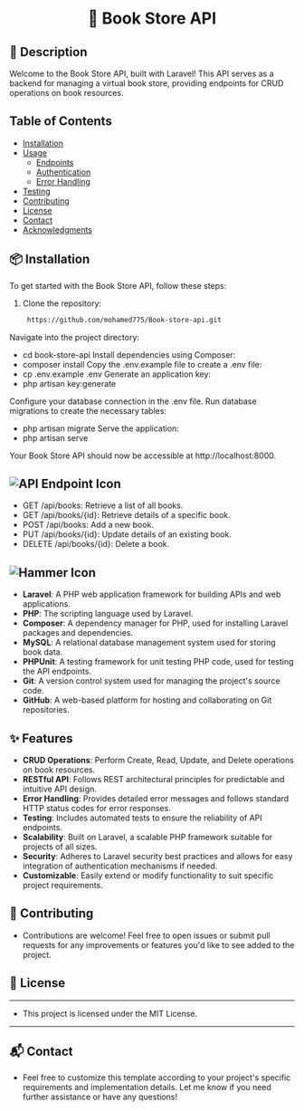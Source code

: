 <div align="center">
  <h1>🚀 Book Store API </h1>
</div>

## 📄 Description

Welcome to the Book Store API, built with Laravel! This API serves as a backend for managing a virtual book store, providing endpoints for CRUD operations on book resources.

## Table of Contents
- [Installation](#installation)
- [Usage](#usage)
  - [Endpoints](#endpoints)
  - [Authentication](#authentication)
  - [Error Handling](#error-handling)
- [Testing](#testing)
- [Contributing](#contributing)
- [License](#license)
- [Contact](#contact)
- [Acknowledgments](#acknowledgments)

## 📦 Installation

To get started with the Book Store API, follow these steps:

1. Clone the repository:
   ```bash
    https://github.com/mohamed775/Book-store-api.git

Navigate into the project directory:
 - cd book-store-api
Install dependencies using Composer:
 - composer install
Copy the .env.example file to create a .env file:
 - cp .env.example .env
Generate an application key:
 - php artisan key:generate
   
Configure your database connection in the .env file.
Run database migrations to create the necessary tables:
  - php artisan migrate
Serve the application:
 - php artisan serve
   
Your Book Store API should now be accessible at http://localhost:8000.



## ![API Endpoint Icon](https://img.icons8.com/plasticine/100/000000/api-settings.png)

- GET /api/books: Retrieve a list of all books.
- GET /api/books/{id}: Retrieve details of a specific book.
- POST /api/books: Add a new book.
- PUT /api/books/{id}: Update details of an existing book.
- DELETE /api/books/{id}: Delete a book.
  
## ![Hammer Icon](https://img.icons8.com/color/48/000000/hammer.png)

- **Laravel**: A PHP web application framework for building APIs and web applications.
- **PHP**: The scripting language used by Laravel.
- **Composer**: A dependency manager for PHP, used for installing Laravel packages and dependencies.
- **MySQL**: A relational database management system used for storing book data.
- **PHPUnit**: A testing framework for unit testing PHP code, used for testing the API endpoints.
- **Git**: A version control system used for managing the project's source code.
- **GitHub**: A web-based platform for hosting and collaborating on Git repositories.

## ✨ Features

- **CRUD Operations**: Perform Create, Read, Update, and Delete operations on book resources.
- **RESTful API**: Follows REST architectural principles for predictable and intuitive API design.
- **Error Handling**: Provides detailed error messages and follows standard HTTP status codes for error responses.
- **Testing**: Includes automated tests to ensure the reliability of API endpoints.
- **Scalability**: Built on Laravel, a scalable PHP framework suitable for projects of all sizes.
- **Security**: Adheres to Laravel security best practices and allows for easy integration of authentication mechanisms if needed.
- **Customizable**: Easily extend or modify functionality to suit specific project requirements.



## 🤝 Contributing

- Contributions are welcome! Feel free to open issues or submit pull requests for any improvements or features you'd like to see added to the project.

## 📝 License
---------------------------------------------------------
- This project is licensed under the MIT License.
---------------------------------------------------------

## 📬 Contact

- Feel free to customize this template according to your project's specific requirements and implementation details. Let me know if you need further assistance or have any questions!

